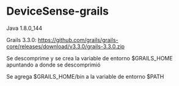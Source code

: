 # DeviceSense-grails

Java 1.8.0_144

Grails 3.3.0: https://github.com/grails/grails-core/releases/download/v3.3.0/grails-3.3.0.zip

Se descomprime y se crea la variable de entorno $GRAILS_HOME apuntando a donde se descomprimió

Se agrega $GRAILS_HOME/bin a la variable de entorno $PATH
